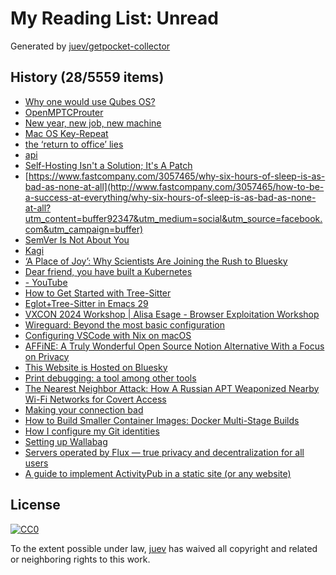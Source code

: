 # My Reading List: Unread

Generated by [juev/getpocket-collector](https://github.com/juev/getpocket-collector)

## History (28/5559 items)

- [Why one would use Qubes OS?](https://dataswamp.org/~solene/2023-06-17-qubes-os-why.html)
- [OpenMPTCProuter](https://www.openmptcprouter.com/)
- [New year, new job, new machine](https://registerspill.thorstenball.com/p/new-year-new-job-new-machine)
- [Mac OS Key-Repeat](https://mac-key-repeat.zaymon.dev/)
- [the ‘return to office’ lies](https://blog.avas.space/rto/)
- [api](https://pkg.go.dev/github.com/motemen/go-pocket/api)
- [Self-Hosting Isn't a Solution; It's A Patch](https://matduggan.com/self-hosting-isnt-a-solution-its-a-patch/)
- [https://www.fastcompany.com/3057465/why-six-hours-of-sleep-is-as-bad-as-none-at-all](http://www.fastcompany.com/3057465/how-to-be-a-success-at-everything/why-six-hours-of-sleep-is-as-bad-as-none-at-all?utm_content=buffer92347&utm_medium=social&utm_source=facebook.com&utm_campaign=buffer)
- [SemVer Is Not About You](https://matklad.github.io/2024/11/23/semver-is-not-about-you.html)
- [Kagi](https://otavio.cc/kagi/)
- [‘A Place of Joy’: Why Scientists Are Joining the Rush to Bluesky](https://www.nature.com/articles/d41586-024-03784-6)
- [Dear friend, you have built a Kubernetes](https://www.macchaffee.com/blog/2024/you-have-built-a-kubernetes/)
- [- YouTube](https://www.youtube.com/live/b9OhamkAY2I)
- [How to Get Started with Tree-Sitter](https://www.masteringemacs.org/article/how-to-get-started-tree-sitter)
- [Eglot+Tree-Sitter in Emacs 29](https://www.adventuresinwhy.com/post/eglot/)
- [VXCON 2024 Workshop | Alisa Esage - Browser Exploitation Workshop](http://www.youtube.com/watch?v=b9OhamkAY2I)
- [Wireguard: Beyond the most basic configuration](https://sloonz.github.io/posts/wireguard-beyond-basic-configuration/)
- [Configuring VSCode with Nix on macOS](https://davi.sh/blog/2024/11/nix-vscode/)
- [AFFiNE: A Truly Wonderful Open Source Notion Alternative With a Focus on Privacy](https://news.itsfoss.com/affine/)
- [This Website is Hosted on Bluesky](https://danielmangum.com/posts/this-website-is-hosted-on-bluesky/)
- [Print debugging: a tool among other tools](https://andydote.co.uk/2024/11/24/print-debugging-tracing/)
- [The Nearest Neighbor Attack: How A Russian APT Weaponized Nearby Wi-Fi Networks for Covert Access](https://www.volexity.com/blog/2024/11/22/the-nearest-neighbor-attack-how-a-russian-apt-weaponized-nearby-wi-fi-networks-for-covert-access/)
- [Making your connection bad](https://www.5snb.club/posts/2024/making-your-connection-bad/)
- [How to Build Smaller Container Images: Docker Multi-Stage Builds](https://labs.iximiuz.com/tutorials/docker-multi-stage-builds)
- [How I configure my Git identities](https://benji.dog/articles/git-config/)
- [Setting up Wallabag](https://medium.com/@alexishevia/setting-up-wallabag-read-your-articles-later-c82e2aa0326b)
- [Servers operated by Flux — true privacy and decentralization for all users](https://simplex.chat/blog/20241125-servers-operated-by-flux-true-privacy-and-decentralization-for-all-users.html)
- [A guide to implement ActivityPub in a static site (or any website)](https://maho.dev/2024/02/a-guide-to-implement-activitypub-in-a-static-site-or-any-website/)

## License

[![CC0](https://mirrors.creativecommons.org/presskit/buttons/88x31/svg/cc-zero.svg)](https://creativecommons.org/publicdomain/zero/1.0/)

To the extent possible under law, [juev](https://github.com/juev) has waived all copyright and related or neighboring rights to this work.
